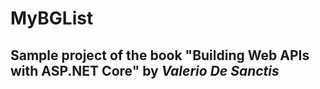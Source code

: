 # MyBGList
## Sample project of the book "Building Web APIs with ASP.NET Core" by *Valerio De Sanctis*
